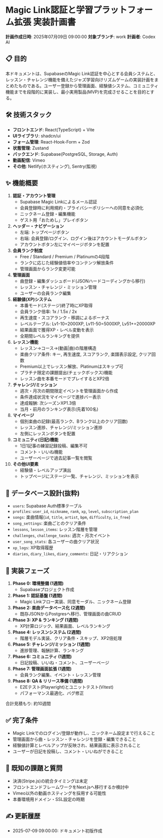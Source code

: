 # Magic Link認証と学習プラットフォーム拡張 実装計画書

**計画作成日時**: 2025年07月09日 09:00:00
**対象ブランチ**: work
**計画者**: Codex AI

## 📋 目的
本ドキュメントは、SupabaseのMagic Link認証を中心とする会員システムと、レッスン・チャレンジ機能を備えたジャズ学習向けリズムゲームの実装計画をまとめたものである。ユーザー登録から管理画面、経験値システム、コミュニティ機能までを段階的に実装し、最小実用製品(MVP)を完成させることを目的とする。

## 🛠️ 技術スタック
- **フロントエンド**: React(TypeScript) + Vite
- **UIライブラリ**: shadcn/ui
- **フォーム管理**: React-Hook-Form + Zod
- **状態管理**: Zustand
- **バックエンド**: Supabase(PostgreSQL, Storage, Auth)
- **動画配信**: Vimeo
- **その他**: Netlify(ホスティング), Sentry(監視)

## ✨ 機能概要
1. **認証・アカウント管理**
   - Supabase Magic Linkによるメール認証
   - 会員登録時に利用規約・プライバシーポリシーへの同意を必須化
   - ニックネーム登録・編集機能
   - ゲスト用「おためし」プレイボタン
2. **ヘッダー・ナビゲーション**
   - 左端: トップページボタン
   - 右端: 会員登録/ログイン、ログイン後はアカウントモーダルボタン
   - アカウントボタン左にマイページボタンを配置
3. **会員ランク制度**
   - Free / Standard / Premium / Platinumの4段階
   - ランクに応じた経験値倍率やコンテンツ解放条件
   - 管理画面からランク変更可能
4. **管理画面**
   - 曲登録・編集ダッシュボード(JSONハードコーディングから移行)
   - レッスン・チャレンジ・ミッション管理
   - ユーザーの会員ランク編集
5. **経験値(XP)システム**
   - 本番モード(ステージ)終了時にXP取得
   - 会員ランク倍率: 1x / 1.5x / 2x
   - 再生速度・スコアランク・移調によるボーナス
   - レベルテーブル: Lv1-10=2000XP, Lv11-50=5000XP, Lv51+=20000XP
   - 結果画面で獲得XP・レベル変動を表示
   - 全期間レベルランキングを提供
6. **レッスン機能**
   - レッスン→コース→(動画|曲)の階層構造
   - 楽曲クリア条件: キー, 再生速度, スコアランク, 楽譜表示設定, クリア回数
   - Premium以上でレッスン解放、Platinumはスキップ可
   - プラチナ限定の課題提出(チェックボックス)機能
   - レッスン曲を本番モードでプレイするとXP2倍
7. **チャレンジ/ミッション**
   - 週次・月次の期間限定イベントを管理画面から作成
   - 条件達成状況をマイページで進捗バー表示
   - 達成報酬: 次シーズンXP1.3倍
   - 当月・前月のランキング表示(先着100名)
8. **マイページ**
   - 個別楽曲の記録(最高ランク、Bランク以上のクリア回数)
   - レッスン進捗、チャレンジ/ミッション進捗
   - 左側にレッスンボタンを配置
9. **コミュニティ(日記)機能**
   - 1日1記事の練習記録投稿、編集不可
   - コメント・いいね機能
   - ユーザーページで過去記事一覧を閲覧
10. **その他UI要素**
    - 経験値・レベルアップ演出
    - トップページにステージ一覧、チャレンジ、ミッションを表示

## 📑 データベース設計(抜粋)
- `users`: Supabase Auth標準テーブル
- `profiles`: `user_id`, `nickname`, `rank`, `xp`, `level`, `subscription_plan`
- `songs`: 楽曲情報(`id`, `title`, `artist`, `bpm`, `difficulty`, `is_free`)
- `song_settings`: 楽曲ごとのクリア条件
- `lessons`, `lesson_items`: レッスン階層を管理
- `challenges`, `challenge_tasks`: 週次・月次イベント
- `user_song_stats`: 各ユーザーの曲クリア状況
- `xp_logs`: XP取得履歴
- `diaries`, `diary_likes`, `diary_comments`: 日記・リアクション

## 🚧 実装フェーズ
1. **Phase 0: 環境整備 (1週間)**
   - Supabaseプロジェクト作成
2. **Phase 1: 認証基盤 (1週間)**
   - Magic Linkフロー実装、同意モーダル、ニックネーム登録
3. **Phase 2: 楽曲データベース化 (2週間)**
   - 既存JSONからPostgresへ移行、管理画面の曲CRUD
4. **Phase 3: XP & ランキング (1週間)**
   - XP計算ロジック、結果画面、レベルランキング
5. **Phase 4: レッスンシステム (2週間)**
   - 階層モデル実装、クリア条件・スキップ、XP2倍処理
6. **Phase 5: チャレンジ/ミッション (1週間)**
   - 進捗管理、報酬計算、ランキング
7. **Phase 6: コミュニティ (1週間)**
   - 日記投稿、いいね・コメント、ユーザーページ
8. **Phase 7: 管理画面拡張 (1週間)**
   - 会員ランク編集、イベント・レッスン管理
9. **Phase 8: QA & リリース準備 (1週間)**
   - E2Eテスト(Playwright)とユニットテスト(Vitest)
   - パフォーマンス最適化、バグ修正

合計見積もり: 約10週間

## ✅ 完了条件
- Magic Linkでのログイン/登録が動作し、ニックネーム設定まで行えること
- 管理画面から曲・レッスン・チャレンジを登録・編集できること
- 経験値計算とレベルアップが反映され、結果画面に表示されること
- ユーザーが日記を投稿し、コメント・いいねができること

## 📝 既知の課題と質問
- 決済(Stripe.js)の統合タイミングは未定
- フロントエンドフレームワークをNext.jsへ移行するか検討中
- Vimeo以外の動画ホスティングを採用する可能性
- 本番環境用ドメイン・SSL設定の時期

## ✍️ 更新履歴
- 2025-07-09 09:00:00: ドキュメント初版作成
